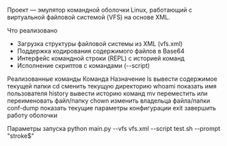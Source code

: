 Проект — эмулятор командной оболочки Linux, работающий с виртуальной файловой системой (VFS) на основе XML.

Что реализовано
- Загрузка структуры файловой системы из XML (vfs.xml)
- Поддержка кодирования содержимого файлов в Base64
- Интерфейс командной строки (REPL) с историей команд
- Исполнение скриптов с командами (--script)

Реализованные команды
Команда	  Назначение
ls	      вывести содержимое текущей папки
cd	      сменить текущую директорию
whoami	  показать имя пользователя
history	  вывести историю команд
mv	      переместить или переименовать файл/папку
chown	    изменить владельца файла/папки
conf-dump	показать текущие параметры конфигурации
exit	    завершить работу оболочки

Параметры запуска
python main.py --vfs vfs.xml --script test.sh --prompt "stroke$"
